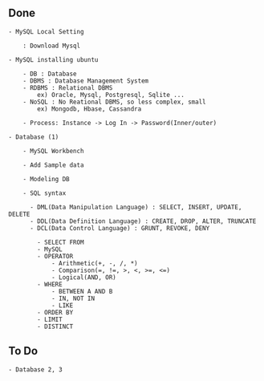 ## Done

	- MySQL Local Setting

		: Download Mysql

	- MySQL installing ubuntu

		- DB : Database
		- DBMS : Database Management System
		- RDBMS : Relational DBMS 
			ex) Oracle, Mysql, Postgresql, Sqlite ...
		- NoSQL : No Reational DBMS, so less complex, small 
			ex) Mongodb, Hbase, Cassandra

		- Process: Instance -> Log In -> Password(Inner/outer) 

	- Database (1)

		- MySQL Workbench

		- Add Sample data

		- Modeling DB

		- SQL syntax 

		  - DML(Data Manipulation Language) : SELECT, INSERT, UPDATE, DELETE 
		  - DDL(Data Definition Language) : CREATE, DROP, ALTER, TRUNCATE
		  - DCL(Data Control Language) : GRUNT, REVOKE, DENY

			- SELECT FROM
			- MySQL
			- OPERATOR 
				- Arithmetic(+, -, /, *)
				- Comparison(=, !=, >, <, >=, <=) 
				- Logical(AND, OR)
			- WHERE
				- BETWEEN A AND B
				- IN, NOT IN
				- LIKE
			- ORDER BY
			- LIMIT
			- DISTINCT

## To Do

	- Database 2, 3

